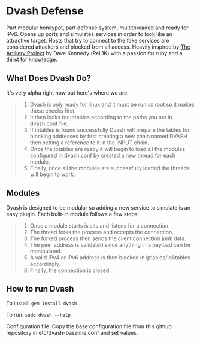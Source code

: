 Dvash Defense
=============

Part modular honeypot, part defense system, multithreaded and ready for IPv6.  Opens up ports and simulates services in order to look like an attractive target.  Hosts that try to connect to the fake services are considered attackers and blocked from all access.  Heavily inspired by <a href="https://github.com/trustedsec/artillery/">The Artillery Project</a> by Dave Kennedy (ReL1K) with a passion for ruby and a thirst for knowledge.

What Does Dvash Do?
-------------------

It's very alpha right now but here's where we are:
>1. Dvash is only ready for linux and it must be run as root so it makes those checks first.
>2. It then looks for iptables according to the paths you set in dvash.conf file.
>3. If iptables is found successfully Dvash will prepare the tables for blocking addresses by first creating a new chain named DVASH then setting a reference to it in the INPUT chain.
>4. Once the iptables are ready it will begin to load all the modules configured in dvash.conf by created a new thread for each module.
>5. Finally, once all the modules are successfully loaded the threads will begin to work.

Modules
-------

Dvash is designed to be modular so adding a new service to simulate is an easy plugin.  Each built-in module follows a few steps:
>1. Once a module starts is sits and listens for a connection.
>2. The thread forks the process and accepts the connection.
>3. The forked process then sends the client connection junk data.
>4. The peer address is validated since anything in a payload can be manipulated.
>5. A valid IPv4 or IPv6 address is then blocked in iptables/ip6tables accordingly.
>6. Finally, the connection is closed.

How to run Dvash
----------------

To install: `gem install dvash`

To run: `sudo dvash --help`

Configuration file: Copy the base configuration file from this github repository in etc/dvash-baseline.conf and set values.
